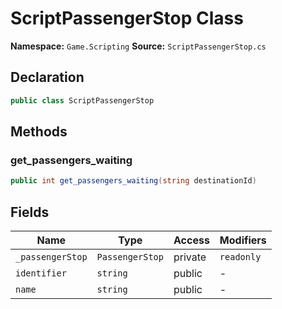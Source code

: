# ScriptPassengerStop Class

**Namespace:** `Game.Scripting`
**Source:** `ScriptPassengerStop.cs`

## Declaration

```csharp
public class ScriptPassengerStop
```

## Methods

### get_passengers_waiting

```csharp
public int get_passengers_waiting(string destinationId)
```

## Fields

| Name | Type | Access | Modifiers |
|------|------|--------|-----------|
| `_passengerStop` | `PassengerStop` | private | `readonly` |
| `identifier` | `string` | public | - |
| `name` | `string` | public | - |

